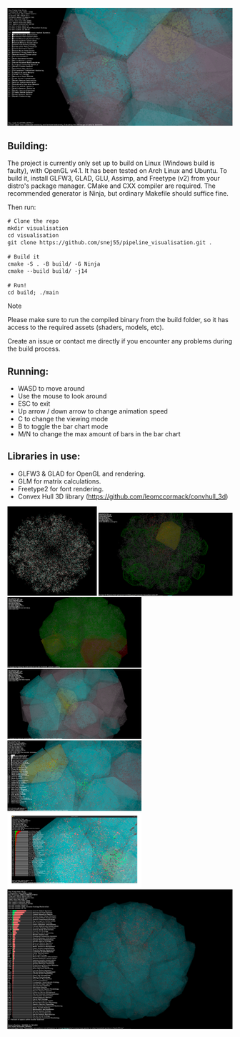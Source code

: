 ![screenshot](https://github.com/snej55/pipeline_visualisation/blob/main/screenshots/screenshot_1.png)

## Building:

The project is currently only set up to build on Linux (Windows build is faulty), with OpenGL v4.1. It has been tested on Arch Linux and Ubuntu. To build it, install GLFW3, GLAD, GLU, Assimp, and Freetype (v2) from your distro's package manager. CMake and CXX compiler are required. The recommended generator is Ninja, but ordinary Makefile should suffice fine.

Then run:
```
# Clone the repo
mkdir visualisation
cd visualisation
git clone https://github.com/snej55/pipeline_visualisation.git .

# Build it
cmake -S . -B build/ -G Ninja
cmake --build build/ -j14

# Run!
cd build; ./main
```

>[!NOTE]
>Please make sure to run the compiled binary from the build folder, so it has access to the required assets (shaders, models, etc).

Create an issue or contact me directly if you encounter any problems during the build process.

## Running:

- WASD to move around
- Use the mouse to look around
- ESC to exit
- Up arrow / down arrow to change animation speed
- C to change the viewing mode
- B to toggle the bar chart mode
- M/N to change the max amount of bars in the bar chart

## Libraries in use:

- GLFW3 & GLAD for OpenGL and rendering.
- GLM for matrix calculations.
- Freetype2 for font rendering.
- Convex Hull 3D library (https://github.com/leomccormack/convhull_3d)

<p float="left">
  <img src="https://github.com/snej55/pipeline_visualisation/blob/main/screenshots/Screenshot_20250516_165311.png" width="200">
  <img src="https://github.com/snej55/pipeline_visualisation/blob/main/screenshots/Screenshot_20250521_160203.png" width="300">
  <img src="https://github.com/snej55/pipeline_visualisation/blob/main/screenshots/Screenshot_20250521_170309.png" width="300">
  <img src="https://github.com/snej55/pipeline_visualisation/blob/main/screenshots/Screenshot_20250521_171522.png" width="300">
  <img src="https://github.com/snej55/pipeline_visualisation/blob/main/screenshots/Screenshot_20250522_151029.png" width="300">
  <img src="https://github.com/snej55/pipeline_visualisation/blob/main/screenshots/Screenshot_20250522_154708.png" width="300">
  <img src="https://github.com/snej55/pipeline_visualisation/blob/main/screenshots/Screenshot_20250522_160759.png">
</p>
